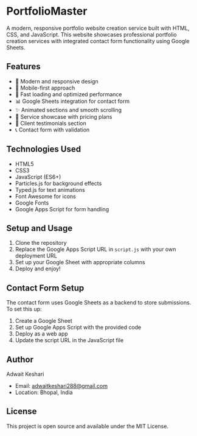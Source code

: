 # PortfolioMaster

A modern, responsive portfolio website creation service built with HTML, CSS, and JavaScript. This website showcases professional portfolio creation services with integrated contact form functionality using Google Sheets.

## Features

- 🎨 Modern and responsive design
- 📱 Mobile-first approach
- 🚀 Fast loading and optimized performance
- 📊 Google Sheets integration for contact form
- ✨ Animated sections and smooth scrolling
- 💼 Service showcase with pricing plans
- 👥 Client testimonials section
- 📞 Contact form with validation

## Technologies Used

- HTML5
- CSS3
- JavaScript (ES6+)
- Particles.js for background effects
- Typed.js for text animations
- Font Awesome for icons
- Google Fonts
- Google Apps Script for form handling

## Setup and Usage

1. Clone the repository
2. Replace the Google Apps Script URL in `script.js` with your own deployment URL
3. Set up your Google Sheet with appropriate columns
4. Deploy and enjoy!

## Contact Form Setup

The contact form uses Google Sheets as a backend to store submissions. To set this up:

1. Create a Google Sheet
2. Set up Google Apps Script with the provided code
3. Deploy as a web app
4. Update the script URL in the JavaScript file

## Author

Adwait Keshari
- Email: adwaitkeshari288@gmail.com
- Location: Bhopal, India

## License

This project is open source and available under the MIT License.
